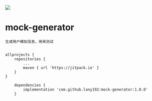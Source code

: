 [![](https://jitpack.io/v/lany192/mock-generator.svg)](https://jitpack.io/#lany192/mock-generator)
# mock-generator

    生成用户模拟信息，用来测试


	allprojects {
		repositories {
			...
			maven { url 'https://jitpack.io' }
		}
	}
    
    	dependencies {
	        implementation 'com.github.lany192:mock-generator:1.0.0'
	    }
